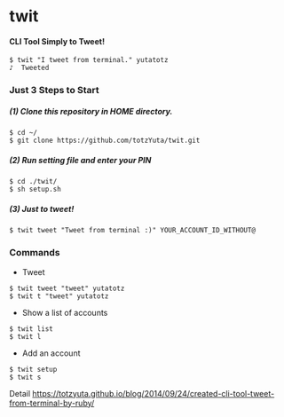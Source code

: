 # twit

#### CLI Tool Simply to Tweet!

```
$ twit "I tweet from terminal." yutatotz
♪  Tweeted
```


### Just 3 Steps to Start

##### (1) Clone this repository in HOME directory.

```
$ cd ~/
$ git clone https://github.com/totzYuta/twit.git
```


##### (2) Run setting file and enter your PIN

```
$ cd ./twit/
$ sh setup.sh
```


##### (3) Just to tweet!

```
$ twit tweet "Tweet from terminal :)" YOUR_ACCOUNT_ID_WITHOUT@
```


### Commands

- Tweet

```
$ twit tweet "tweet" yutatotz
$ twit t "tweet" yutatotz
```

- Show a list of accounts

```
$ twit list
$ twit l
```


- Add an account

```
$ twit setup
$ twit s
```


Detail 
https://totzyuta.github.io/blog/2014/09/24/created-cli-tool-tweet-from-terminal-by-ruby/
